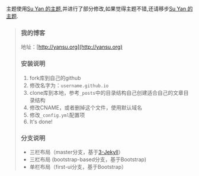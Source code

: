 主题使用[Su Yan 的主题](https://github.com/suyan/suyan.github.io),并进行了部分修改,如果觉得主题不错,还请移步[Su Yan 的主题](https://github.com/suyan/suyan.github.io).


> ### 我的博客
> 
> 地址：[http://yansu.org](http://yansu.org)
> 
> ### 安装说明
> 
> 1. fork库到自己的github
> 2. 修改名字为：`username.github.io`
> 3. clone库到本地，参考`_posts`中的目录结构自己创建适合自己的文章目录结构
> 4. 修改CNAME，或者删掉这个文件，使用默认域名
> 5. 修改`_config.yml`配置项
> 6. It's done!
> 
> ### 分支说明
> 
> - 三栏布局（master分支，基于[3-Jekyll](https://github.com/P233/3-Jekyll)）
> - 三栏布局 (bootstrap-based分支，基于Bootstrap)
> - 单栏布局（first-ui分支，基于Bootstrap）
